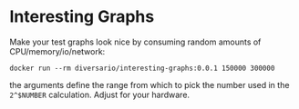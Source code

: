 # Interesting Graphs

Make your test graphs look nice by consuming random amounts of CPU/memory/io/network:

```
docker run --rm diversario/interesting-graphs:0.0.1 150000 300000
```
the arguments define the range from which to pick the number used in the `2^$NUMBER` calculation. Adjust for your hardware.
